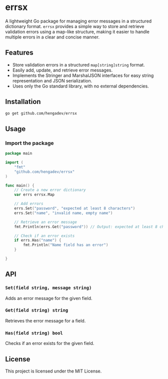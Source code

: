 # errsx

A lightweight Go package for managing error messages in a structured dictionary format. `errsx` provides a simple way to store and retrieve validation errors using a map-like structure, making it easier to handle multiple errors in a clear and concise manner.

## Features

- Store validation errors in a structured `map[string]string` format.
- Easily add, update, and retrieve error messages.
- Implements the Stringer and MarshalJSON interfaces for easy string representation and JSON serialization.
- Uses only the Go standard library, with no external dependencies.

## Installation

```sh
go get github.com/hengadev/errsx
```

## Usage

### Import the package

```go
package main

import (
	"fmt"
	"github.com/hengadev/errsx"
)

func main() {
	// Create a new error dictionary
    var errs errsx.Map

	// Add errors
	errs.Set("password", "expected at least 8 characters")
	errs.Set("name", "invalid name, empty name")

	// Retrieve an error message
	fmt.Println(errs.Get("password")) // Output: expected at least 8 characters

	// Check if an error exists
	if errs.Has("name") {
		fmt.Println("Name field has an error")
	}

}
```

## API

### `Set(field string, message string)`
Adds an error message for the given field.

### `Get(field string) string`
Retrieves the error message for a field.

### `Has(field string) bool`
Checks if an error exists for the given field.

## License

This project is licensed under the MIT License.


